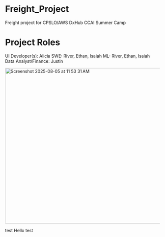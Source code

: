 # Freight_Project
Freight project for CPSLO/AWS DxHub CCAI Summer Camp

# Project Roles
UI Developer(s): Alicia
SWE: River, Ethan, Isaiah
ML: River, Ethan, Isaiah
Data Analyst/Finance: Justin

<img width="550" height="508" alt="Screenshot 2025-08-05 at 11 53 31 AM" src="https://github.com/user-attachments/assets/dbfafe17-d815-4be9-8fd2-a89b048266a2" />

test
Hello
test
